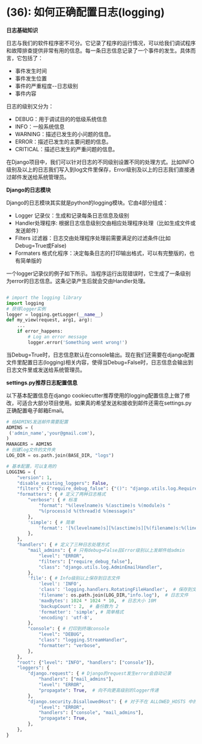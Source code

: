 # (36): 如何正确配置日志(logging)

**日志基础知识**

日志与我们的软件程序密不可分。它记录了程序的运行情况，可以给我们调试程序和故障排查提供非常有用的信息。每一条日志信息记录了一个事件的发生。具体而言，它包括了：

- 事件发生时间
- 事件发生位置
- 事件的严重程度--日志级别
- 事件内容



日志的级别又分为：

- DEBUG：用于调试目的的低级系统信息
- INFO：一般系统信息
- WARNING：描述已发生的小问题的信息。
- ERROR：描述已发生的主要问题的信息。
- CRITICAL：描述已发生的严重问题的信息。



在Django项目中，我们可以针对日志的不同级别设置不同的处理方式。比如INFO级别及以上的日志我们写入到log文件里保存，Error级别及以上的日志我们直接通过邮件发送给系统管理员。



**Django的日志模块**

Django的日志模块其实就是python的logging模块。它由4部分组成：

- Logger 记录仪：生成和记录每条日志信息及级别
- Handler处理程序: 根据日志信息级别交由相应处理程序处理（比如生成文件或发送邮件）
- Filters 过滤器：日志交由处理程序处理前需要满足的过滤条件(比如Debug=True或False)
- Formaters 格式化程序：决定每条日志的打印输出格式，可以有完整版的，也有简单版的

一个logger记录仪的例子如下所示。当程序运行出现错误时，它生成了一条级别为error的日志信息。这条记录产生后就会交由Handler处理。

```python

# import the logging library
import logging
# 获得logger实例
logger = logging.getLogger(__name__)
def my_view(request, arg1, arg):
    ...
    if error_happens:
        # Log an error message
        logger.error('Something went wrong!')
```

当Debug=True时，日志信息默认在console输出。现在我们还需要在django配置文件里配置日志(logging)相关内容，使得当Debug=False时，日志信息会输出到日志文件里或发送给系统管理员。



**settings.py推荐日志配置信息**

以下基本配置信息在django cookiecutter推荐使用的logging配置信息上做了修改，可适合大部分项目使用。如果真的希望发送和接收到邮件还需在settings.py正确配置电子邮箱Email。

```python
# 给ADMINS发送邮件需要配置
ADMINS = (
 ('admin_name','your@gmail.com'),
)
MANAGERS = ADMINS
# 创建log文件的文件夹
LOG_DIR = os.path.join(BASE_DIR, "logs")

# 基本配置，可以复用的
LOGGING = {
    "version": 1,
    "disable_existing_loggers": False,
    "filters": {"require_debug_false": {"()": "django.utils.log.RequireDebugFalse"}},
    "formatters": { # 定义了两种日志格式
        "verbose": { # 标准
            "format": "%(levelname)s %(asctime)s %(module)s "
            "%(process)d %(thread)d %(message)s"
        },
        'simple': { # 简单
            'format': '[%(levelname)s][%(asctime)s][%(filename)s:%(lineno)d]%(message)s'
        },
    },
    "handlers": { # 定义了三种日志处理方式
        "mail_admins": { # 只有debug=False且Error级别以上发邮件给admin
            "level": "ERROR",
            "filters": ["require_debug_false"],
            "class": "django.utils.log.AdminEmailHandler",
        },
        'file': { # Info级别以上保存到日志文件
            'level': 'INFO', 
            'class': 'logging.handlers.RotatingFileHandler',  # 保存到文件，根据文件大小自动切
            'filename': os.path.join(LOG_DIR,"info.log"),  # 日志文件
            'maxBytes': 1024 * 1024 * 10,  # 日志大小 10M
            'backupCount': 2,  # 备份数为 2
            'formatter': 'simple', # 简单格式
            'encoding': 'utf-8',
        },
        "console": { # 打印到终端console
            "level": "DEBUG",
            "class": "logging.StreamHandler",
            "formatter": "verbose",
        },
    },
    "root": {"level": "INFO", "handlers": ["console"]},
    "loggers": {
        "django.request": { # Django的request发生error会自动记录
            "handlers": ["mail_admins"],
            "level": "ERROR",
            "propagate": True,  # 向不向更高级别的logger传递
        },
        "django.security.DisallowedHost": { # 对于不在 ALLOWED_HOSTS 中的请求不发送报错邮件
            "level": "ERROR",
            "handlers": ["console", "mail_admins"],
            "propagate": True,
        },
    },
}
```

